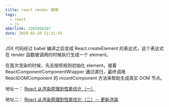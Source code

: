 ```yaml
---
title: react render 原理
tags:
  - react
  - js
abbrlink: 2202868307
date: 2020-02-20 12:31:43
---
```


JSX 代码经过 babel 编译之后变成 React.createElement 的表达式，这个表达式在 render 函数被调用的时候执行生成一个 element。

在首次渲染的时候，先去按照规则初始化 element，接着 ReactComponentComponentWrapper 通过递归，最终调用 ReactDOMComponent 的 mountComponent 方法来帮助生成真实 DOM 节点。

地址一： [React 从渲染原理到性能优化（一）](https://mp.weixin.qq.com/s?__biz=MjM5MTA1MjAxMQ==&mid=2651229767&idx=1&sn=8f06283e43cfcda722189b56644f4dfc&chksm=bd4957c38a3eded58cd388130c4f303ff4033213ffcf157698d50f1ebfe87788a7f74d8be76a&scene=21#wechat_redirect)

地址二： [React 从渲染原理到性能优化（二）-- 更新渲染](https://mp.weixin.qq.com/s/aM-SkTsQrgruuf5wy3xVmQ)
